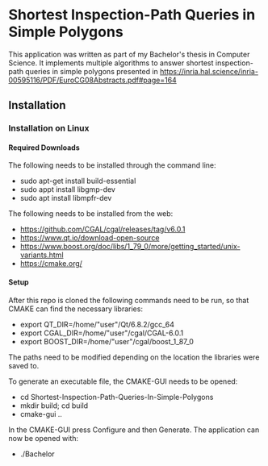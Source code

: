 # Shortest Inspection-Path Queries in Simple Polygons
This application was written as part of my Bachelor's thesis in Computer Science. It implements multiple algorithms to answer shortest inspection-path queries in simple polygons presented in https://inria.hal.science/inria-00595116/PDF/EuroCG08Abstracts.pdf#page=164
## Installation
### Installation on Linux
#### Required Downloads
The following needs to be installed through the command line:
- sudo apt-get install build-essential
- sudo appt install libgmp-dev
- sudo apt install libmpfr-dev

The following needs to be installed from the web:
- https://github.com/CGAL/cgal/releases/tag/v6.0.1
- https://www.qt.io/download-open-source
- https://www.boost.org/doc/libs/1_79_0/more/getting_started/unix-variants.html
- https://cmake.org/

#### Setup
After this repo is cloned the following commands need to be run, so that CMAKE can find the necessary libraries:
- export QT_DIR=/home/"user"/Qt/6.8.2/gcc_64
- export CGAL_DIR=/home/"user"/cgal/CGAL-6.0.1
- export BOOST_DIR=/home/"user"/cgal/boost_1_87_0

The paths need to be modified depending on the location the libraries were saved to.

To generate an executable file, the CMAKE-GUI needs to be opened:
- cd Shortest-Inspection-Path-Queries-In-Simple-Polygons
- mkdir build; cd build
- cmake-gui ..

In the CMAKE-GUI press Configure and then Generate.
The application can now be opened with:
- ./Bachelor
